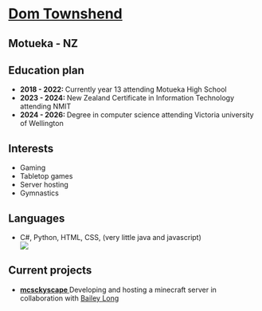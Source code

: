 <a href="dtownshend.com"><h1> Dom Townshend </h1></a>

<h2> Motueka - NZ </h2>

<h2> Education plan </h2>
<ul>
<li> <strong> 2018 - 2022: </strong> Currently year 13 attending Motueka High School </li>
<li> <strong> 2023 - 2024: </strong> New Zealand Certificate in Information Technology attending NMIT </li>
<li> <strong> 2024 - 2026: </strong> Degree in computer science attending Victoria university of Wellington </li> 
</ul>

<h2> Interests </h2>
<ul>
<li> Gaming </li>
<li> Tabletop games </li>
<li> Server hosting </li>
<li> Gymnastics </li>
</ul>

<h2> Languages </h2> 
<ul>
<li> C#, Python, HTML, CSS, (very little java and javascript)</li>
<img src="https://github-readme-stats.vercel.app/api/top-langs?username=domitron123">
</ul>


<h2> Current projects </h2>
<ul>
<li> <a href="mcskyscape.com"> <strong> mcsckyscape </strong> </a> Developing and hosting a minecraft server in collaboration with <a href="https://github.com/bailey-long"> Bailey Long </a> </li>
</ul>

